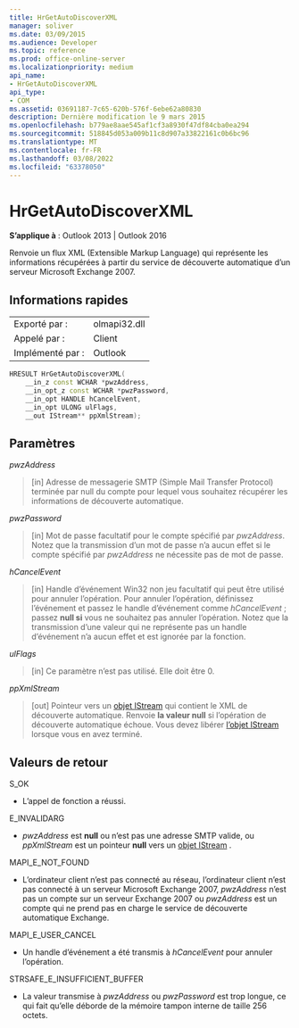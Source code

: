 ```yaml
---
title: HrGetAutoDiscoverXML
manager: soliver
ms.date: 03/09/2015
ms.audience: Developer
ms.topic: reference
ms.prod: office-online-server
ms.localizationpriority: medium
api_name:
- HrGetAutoDiscoverXML
api_type:
- COM
ms.assetid: 03691187-7c65-620b-576f-6ebe62a80830
description: Dernière modification le 9 mars 2015
ms.openlocfilehash: b779ae8aae545af1cf3a8930f47df84cba0ea294
ms.sourcegitcommit: 518845d053a009b11c8d907a33822161c0b6bc96
ms.translationtype: MT
ms.contentlocale: fr-FR
ms.lasthandoff: 03/08/2022
ms.locfileid: "63378050"
---
```

# <a name="hrgetautodiscoverxml"></a>HrGetAutoDiscoverXML

**S’applique à** : Outlook 2013 | Outlook 2016

Renvoie un flux XML (Extensible Markup Language) qui représente les informations récupérées à partir du service de découverte automatique d’un serveur Microsoft Exchange 2007.

## <a name="quick-info"></a>Informations rapides

|||
|:-----|:-----|
|Exporté par :  <br/> |olmapi32.dll  <br/> |
|Appelé par :  <br/> |Client  <br/> |
|Implémenté par :  <br/> |Outlook  <br/> |

```cpp
HRESULT HrGetAutoDiscoverXML( 
    __in_z const WCHAR *pwzAddress, 
    __in_opt_z const WCHAR *pwzPassword, 
    __in_opt HANDLE hCancelEvent, 
    __in_opt ULONG ulFlags, 
    __out IStream** ppXmlStream); 

```

## <a name="parameters"></a>Paramètres

 _pwzAddress_

> [in] Adresse de messagerie SMTP (Simple Mail Transfer Protocol) terminée par null du compte pour lequel vous souhaitez récupérer les informations de découverte automatique.

 _pwzPassword_

> [in] Mot de passe facultatif pour le compte spécifié par _pwzAddress_. Notez que la transmission d’un mot de passe n’a aucun effet si le compte spécifié par  _pwzAddress_ ne nécessite pas de mot de passe.

 _hCancelEvent_

> [in] Handle d’événement Win32 non jeu facultatif qui peut être utilisé pour annuler l’opération. Pour annuler l’opération, définissez l’événement et passez le handle d’événement comme _hCancelEvent_ ; passez **null si** vous ne souhaitez pas annuler l’opération. Notez que la transmission d’une valeur qui ne représente pas un handle d’événement n’a aucun effet et est ignorée par la fonction.

 _ulFlags_

> [in] Ce paramètre n’est pas utilisé. Elle doit être 0.

 _ppXmlStream_

> [out] Pointeur vers un [objet IStream](https://msdn.microsoft.com/library/aa380034%28VS.85%29.aspx) qui contient le XML de découverte automatique. Renvoie **la valeur null** si l’opération de découverte automatique échoue. Vous devez libérer [l’objet IStream](https://msdn.microsoft.com/library/aa380034%28VS.85%29.aspx) lorsque vous en avez terminé.

## <a name="return-values"></a>Valeurs de retour

S_OK

- L’appel de fonction a réussi.

E_INVALIDARG

- _pwzAddress_ est **null** ou n’est pas une adresse SMTP valide, ou _ppXmlStream_ est un pointeur **null** vers un [objet IStream](https://msdn.microsoft.com/library/aa380034%28VS.85%29.aspx) .

MAPI_E_NOT_FOUND

- L’ordinateur client n’est pas connecté au réseau, l’ordinateur client n’est pas connecté à un serveur Microsoft Exchange 2007, _pwzAddress_ n’est pas un compte sur un serveur Exchange 2007 ou _pwzAddress_ est un compte qui ne prend pas en charge le service de découverte automatique Exchange.

MAPI_E_USER_CANCEL

- Un handle d’événement a été transmis à _hCancelEvent_ pour annuler l’opération.

STRSAFE_E_INSUFFICIENT_BUFFER

- La valeur transmise à _pwzAddress_ ou _pwzPassword_ est trop longue, ce qui fait qu’elle déborde de la mémoire tampon interne de taille 256 octets.
